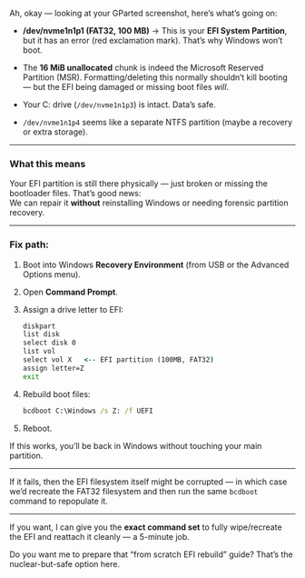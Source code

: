 
Ah, okay — looking at your GParted screenshot, here’s what’s going on:

- **/dev/nvme1n1p1 (FAT32, 100 MB)** → This is your **EFI System Partition**, but it has an error (red exclamation mark). That’s why Windows won’t boot.
    
- The **16 MiB unallocated** chunk is indeed the Microsoft Reserved Partition (MSR). Formatting/deleting this normally shouldn’t kill booting — but the EFI being damaged or missing boot files _will_.
    
- Your C: drive (`/dev/nvme1n1p3`) is intact. Data’s safe.
    
- `/dev/nvme1n1p4` seems like a separate NTFS partition (maybe a recovery or extra storage).
    

---

### What this means

Your EFI partition is still there physically — just broken or missing the bootloader files. That’s good news:  
We can repair it **without** reinstalling Windows or needing forensic partition recovery.

---

### Fix path:

1. Boot into Windows **Recovery Environment** (from USB or the Advanced Options menu).
    
2. Open **Command Prompt**.
    
3. Assign a drive letter to EFI:
    
    ```cmd
    diskpart
    list disk
    select disk 0
    list vol
    select vol X   <-- EFI partition (100MB, FAT32)
    assign letter=Z
    exit
    ```
    
4. Rebuild boot files:
    
    ```cmd
    bcdboot C:\Windows /s Z: /f UEFI
    ```
    
5. Reboot.
    

If this works, you’ll be back in Windows without touching your main partition.

---

If it fails, then the EFI filesystem itself might be corrupted — in which case we’d recreate the FAT32 filesystem and then run the same `bcdboot` command to repopulate it.

---

If you want, I can give you the **exact command set** to fully wipe/recreate the EFI and reattach it cleanly — a 5-minute job.

Do you want me to prepare that “from scratch EFI rebuild” guide? That’s the nuclear-but-safe option here.